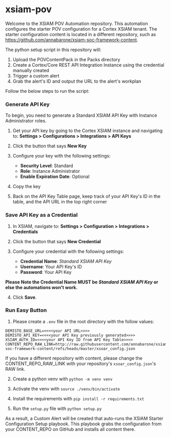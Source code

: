 # xsiam-pov

Welcome to the XSIAM POV Automation repository. This automation configures the starter POV configuration for a
Cortex XSIAM tenant. The starter configuration content is located in a different repository, such as 
https://github.com/annabarone/xsiam-soc-framework-content.

The python setup script in this repository will:

1. Upload the POVContentPack in the Packs directory 
2. Create a Cortex/Core REST API Integration Instance using the credential manually created 
3. Trigger a custom alert 
4. Grab the alert's ID and output the URL to the alert's workplan

Follow the below steps to run the script: 

### Generate API Key

To begin, you need to generate a Standard XSIAM API Key with Instance Administrator roles. 

1. Get your API key by going to the Cortex XSIAM instance and navigating to:
        **Settings > Configurations > Integrations > API Keys**

2. Click the button that says **New Key**

3. Configure your key with the following settings: 

    * **Security Level**: Standard
    * **Role**: Instance Administrator
    * **Enable Expiration Date**: Optional

4. Copy the key

5. Back on the API Key Table page, keep track of your API Key's ID in the table, and the API URL in the top right corner


### Save API Key as a Credential 

1. In XSIAM, navigate to: 
        **Settings > Configuration > Integrations > Credentials**

2. Click the button that says **New Credential**

3. Configure your credential with the following settings: 

   * **Credential Name**: _Standard XSIAM API Key_
   * **Username**: Your API Key's ID
   * **Password**: Your API Key

**Please Note the Credential Name MUST be _Standard XSIAM API Key_ or else the automations won't work.**

4. Click **Save**.


### Run Easy Button

1. Please create a `.env` file in the root directory with the follow values: 

```shell
DEMISTO_BASE_URL=<<<<your API URL>>>>
DEMISTO_API_KEY=<<<<your API Key previously generated>>>>
XSIAM_AUTH_ID=<<<<your API Key ID from API Key Table>>>>
CONTENT_REPO_RAW_LINK=http://raw.githubusercontent.com/annabarone/xsiam-soc-framework-content/refs/heads/master/xsoar_config.json
```

If you have a different repository with content, please change the CONTENT_REPO_RAW_LINK with your repository's 
`xsoar_config.json`'s RAW link.


2. Create a python venv with `python -m venv venv`

3. Activate the venv with `source ./venv/bin/activate`

4. Install the requirements with `pip install -r requirements.txt`

5. Run the `setup.py` file with `python setup.py`

As a result, a Custom Alert will be created that auto-runs the XSIAM Starter Configuration Setup playbook. This playbook
grabs the configuration from your CONTENT_REPO on GitHub and installs all content there. 
